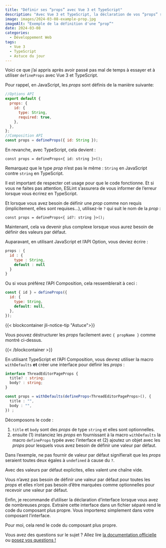 ```yaml
---
title: "Définir ses “props” avec Vue 3 et TypeScript"
description: "Avec Vue 3 et TypeScript, la déclaration de vos “props” s’écrit assez différemment et n’est peut-être pas intuitive si vous ne connaissez pas TypeScript. Laissez-moi vous expliquer en détail."
image: images/2024-03-08-example-prop.jpg
imageAlt: "Exemple de la définition d'une “prop”"
date: 2024-03-08
categories:
  - Développement Web
tags:
  - Vue 3
  - TypeScript
  - Astuce du jour
---
```


Voici ce que j’ai appris après avoir passé pas mal de temps à essayer et à utiliser `defineProps` avec Vue 3 et TypeScript.

Pour rappel, en JavaScript, les _props_ sont définis de la manière suivante:

```javascript
//Options API
export default {
  props: {
    id: {
      type: String,
      required: true,
    },
  },
};
//Composition API
const props = defineProps({ id: String });
```

En revanche, avec TypeScript, cela devient :

```tsx
const props = defineProps<{ id: string }>();
```

Remarquez que le type _prop_ n’est pas le même : `String` en JavaScript contre `string` en TypeScript.

Il est important de respecter cet usage pour que le code fonctionne. Et si vous ne faites pas attention, ESLint s’assurera de vous informer de l’erreur lorsque vous écrirez en TypeScript.

Et lorsque vous avez besoin de définir une _prop_ comme non requis (implicitement, elles sont requises…), utilisez-le `?` qui suit le nom de la _prop_ :

```tsx
const props = defineProps<{ id?: string }>();
```

Maintenant, cela va devenir plus complexe lorsque vous aurez besoin de définir des valeurs par défaut.

Auparavant, en utilisant JavaScript et l’API Option, vous deviez écrire :

```javascript
props : {
  id : {
    type : String,
    default : null
  }
}
```

Ou si vous préférez l’API Composition, cela ressemblerait à ceci :

```javascript
const { id } = defineProps({
  id: {
    type: String,
    default: null,
  },
});
```

{{< blockcontainer jli-notice-tip "Astuce">}}

Vous pouvez déstructurer les _props_ facilement avec `{ propName }` comme montré ci-dessus.

{{< /blockcontainer >}}

En utilisant TypeScript et l’API Composition, vous devrez utiliser la macro `withDefaults` **et** créer une interface pour définir les _props_ :

```typescript
interface ThreadEditorPageProps {
  title? : string;
  body? : string;
}

const props = withDefaults(defineProps<ThreadEditorPageProps>(), {
  title : "",
  body : "",
}) ;
```

Décomposons le code :

1. `title` et `body` sont des _props_ de type `string` et elles sont optionnelles.
2. ensuite (1) instanciez les _props_ en fournissant à la macro `withDefaults` la macro `defineProps` typée avec l’interface et (2) ajoutez un objet avec les _props_ pour lesquels vous avez besoin de définir une valeur par défaut.

Dans l’exemple, ne pas fournir de valeur par défaut signifierait que les _props_ seraient toutes deux égales à `undefined` à cause du `?`.

Avec des valeurs par défaut explicites, elles valent une chaîne vide.

Vous n’avez pas besoin de définir une valeur par défaut pour toutes les _props_ et elles n’ont pas besoin d’être marquées comme optionnelles pour recevoir une valeur par défaut.

Enfin, je recommande d’utiliser la déclaration d’interface lorsque vous avez de nombreuses _props_. Extraire cette interface dans un fichier séparé rend le code du composant plus propre. Vous importerez simplement dans votre composant l’interface.

Pour moi, cela rend le code du composant plus propre.

Vous avez des questions sur le sujet ? Allez lire [la documentation officielle](https://vuejs.org/api/sfc-script-setup.html#defineprops-defineemits) ou [posez vos questions !](../../../page/contactez-moi/index.md)
